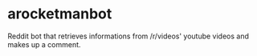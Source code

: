 # arocketmanbot
Reddit bot that retrieves informations from /r/videos' youtube videos and makes up a comment.

